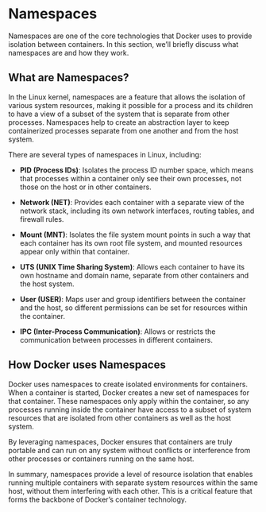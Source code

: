 # Namespaces

Namespaces are one of the core technologies that Docker uses to provide isolation between containers. In this section, we’ll briefly discuss what namespaces are and how they work.

## What are Namespaces?

In the Linux kernel, namespaces are a feature that allows the isolation of various system resources, making it possible for a process and its children to have a view of a subset of the system that is separate from other processes. Namespaces help to create an abstraction layer to keep containerized processes separate from one another and from the host system.

There are several types of namespaces in Linux, including:

- **PID (Process IDs)**: Isolates the process ID number space, which means that processes within a container only see their own processes, not those on the host or in other containers.

- **Network (NET)**: Provides each container with a separate view of the network stack, including its own network interfaces, routing tables, and firewall rules.

- **Mount (MNT)**: Isolates the file system mount points in such a way that each container has its own root file system, and mounted resources appear only within that container.

- **UTS (UNIX Time Sharing System)**: Allows each container to have its own hostname and domain name, separate from other containers and the host system.

- **User (USER)**: Maps user and group identifiers between the container and the host, so different permissions can be set for resources within the container.

- **IPC (Inter-Process Communication)**: Allows or restricts the communication between processes in different containers.

## How Docker uses Namespaces

Docker uses namespaces to create isolated environments for containers. When a container is started, Docker creates a new set of namespaces for that container. These namespaces only apply within the container, so any processes running inside the container have access to a subset of system resources that are isolated from other containers as well as the host system.

By leveraging namespaces, Docker ensures that containers are truly portable and can run on any system without conflicts or interference from other processes or containers running on the same host.

In summary, namespaces provide a level of resource isolation that enables running multiple containers with separate system resources within the same host, without them interfering with each other. This is a critical feature that forms the backbone of Docker’s container technology.
